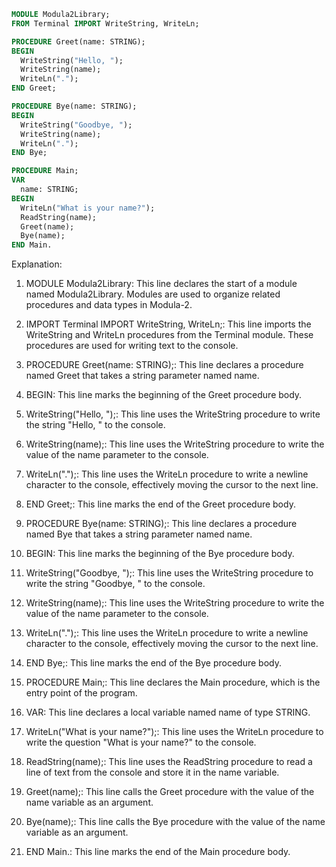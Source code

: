 ```modula-2
MODULE Modula2Library;
FROM Terminal IMPORT WriteString, WriteLn;

PROCEDURE Greet(name: STRING);
BEGIN
  WriteString("Hello, ");
  WriteString(name);
  WriteLn(".");
END Greet;

PROCEDURE Bye(name: STRING);
BEGIN
  WriteString("Goodbye, ");
  WriteString(name);
  WriteLn(".");
END Bye;

PROCEDURE Main;
VAR
  name: STRING;
BEGIN
  WriteLn("What is your name?");
  ReadString(name);
  Greet(name);
  Bye(name);
END Main.
```

Explanation:

1. MODULE Modula2Library: This line declares the start of a module named Modula2Library. Modules are used to organize related procedures and data types in Modula-2.

2. IMPORT Terminal IMPORT WriteString, WriteLn;: This line imports the WriteString and WriteLn procedures from the Terminal module. These procedures are used for writing text to the console.

3. PROCEDURE Greet(name: STRING);: This line declares a procedure named Greet that takes a string parameter named name.

4. BEGIN: This line marks the beginning of the Greet procedure body.

5. WriteString("Hello, ");: This line uses the WriteString procedure to write the string "Hello, " to the console.

6. WriteString(name);: This line uses the WriteString procedure to write the value of the name parameter to the console.

7. WriteLn(".");: This line uses the WriteLn procedure to write a newline character to the console, effectively moving the cursor to the next line.

8. END Greet;: This line marks the end of the Greet procedure body.

9. PROCEDURE Bye(name: STRING);: This line declares a procedure named Bye that takes a string parameter named name.

10. BEGIN: This line marks the beginning of the Bye procedure body.

11. WriteString("Goodbye, ");: This line uses the WriteString procedure to write the string "Goodbye, " to the console.

12. WriteString(name);: This line uses the WriteString procedure to write the value of the name parameter to the console.

13. WriteLn(".");: This line uses the WriteLn procedure to write a newline character to the console, effectively moving the cursor to the next line.

14. END Bye;: This line marks the end of the Bye procedure body.

15. PROCEDURE Main;: This line declares the Main procedure, which is the entry point of the program.

16. VAR: This line declares a local variable named name of type STRING.

17. WriteLn("What is your name?");: This line uses the WriteLn procedure to write the question "What is your name?" to the console.

18. ReadString(name);: This line uses the ReadString procedure to read a line of text from the console and store it in the name variable.

19. Greet(name);: This line calls the Greet procedure with the value of the name variable as an argument.

20. Bye(name);: This line calls the Bye procedure with the value of the name variable as an argument.

21. END Main.: This line marks the end of the Main procedure body.
